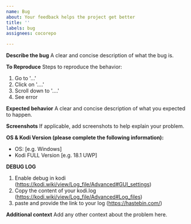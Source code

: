 ```yaml
---
name: Bug
about: Your feedback helps the project get better
title: ''
labels: bug
assignees: cocorepo

---
```


**Describe the bug**
A clear and concise description of what the bug is.

**To Reproduce**
Steps to reproduce the behavior:
1. Go to '...'
2. Click on '....'
3. Scroll down to '....'
4. See error

**Expected behavior**
A clear and concise description of what you expected to happen.

**Screenshots**
If applicable, add screenshots to help explain your problem.

**OS & Kodi Version (please complete the following information):**
 - OS: [e.g. Windows]
 - Kodi FULL Version [e.g. 18.1 UWP]

**DEBUG LOG**
 1. Enable debug in kodi (https://kodi.wiki/view/Log_file/Advanced#GUI_settings)
 2. Copy the content of your kodi.log (https://kodi.wiki/view/Log_file/Advanced#Log_files)
 3. paste and provide the link to your log (https://hastebin.com/)

**Additional context**
Add any other context about the problem here.
